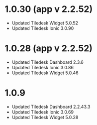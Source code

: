 # 1.0.30 (app v 2.2.52)
- Updated Tiledesk Widget 5.0.52
- Updated Tiledesk Ionic 3.0.90 
# 1.0.28 (app v 2.2.52)
- Updated Tiledesk Dashboard 2.3.6
- Updated Tiledesk Ionic 3.0.86 
- Updated Tiledesk Widget 5.0.46
# 1.0.9
- Updated Tiledesk Dashboard 2.2.43.3
- Updated Tiledesk Ionic 3.0.69 
- Updated Tiledesk Widget 5.0.28